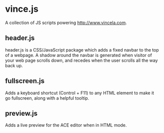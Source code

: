 # vince.js 

A collection of JS scripts powering http://www.vincela.com.

## header.js
header.js is a CSS/JavaScript package which adds a fixed navbar to the top of a webpage. A shadow around the navbar is generated when visitor of your web page scrolls down, and recedes when the user scrolls all the way back up.

## fullscreen.js
Adds a keyboard shortcut (Control + F11) to any HTML element to make it go fullscreen, along with a helpful tooltip.

## preview.js
Adds a live preview for the ACE editor when in HTML mode.